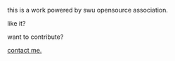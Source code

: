 this is a work powered by swu opensource association.

like it?

want to contribute?

[contact me.](mailto:meetxxk@gmail.com)

